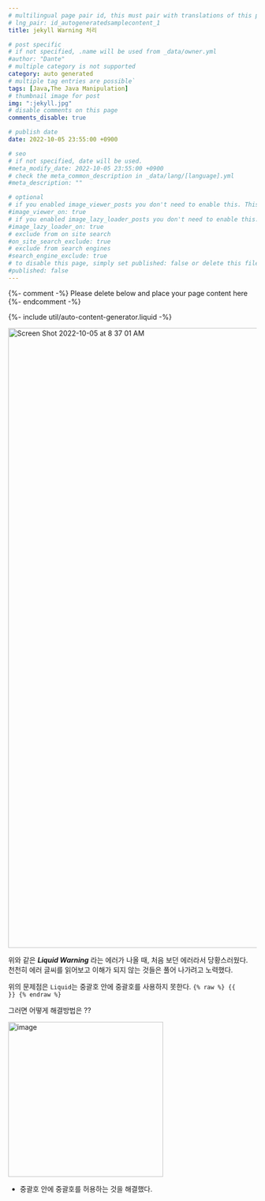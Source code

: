```yaml
---
# multilingual page pair id, this must pair with translations of this page. (This name must be unique)
# lng_pair: id_autogeneratedsamplecontent_1
title: jekyll Warning 처리

# post specific
# if not specified, .name will be used from _data/owner.yml
#author: "Dante"
# multiple category is not supported
category: auto generated
# multiple tag entries are possible`
tags: [Java,The Java Manipulation]
# thumbnail image for post
img: ":jekyll.jpg"
# disable comments on this page
comments_disable: true

# publish date
date: 2022-10-05 23:55:00 +0900

# seo
# if not specified, date will be used.
#meta_modify_date: 2022-10-05 23:55:00 +0900
# check the meta_common_description in _data/lang/[language].yml
#meta_description: ""

# optional
# if you enabled image_viewer_posts you don't need to enable this. This is only if image_viewer_posts = false
#image_viewer_on: true
# if you enabled image_lazy_loader_posts you don't need to enable this. This is only if image_lazy_loader_posts = false
#image_lazy_loader_on: true
# exclude from on site search
#on_site_search_exclude: true
# exclude from search engines
#search_engine_exclude: true
# to disable this page, simply set published: false or delete this file
#published: false
---
```

{%- comment -%} Please delete below and place your page content here {%- endcomment -%}

{%- include util/auto-content-generator.liquid -%}

<!-- outline-start -->

<img width="1256" alt="Screen Shot 2022-10-05 at 8 37 01 AM" src="https://user-images.githubusercontent.com/56623911/194084423-b13b4047-caf3-4770-892c-461c8f2a2755.png">

위와 같은 ***Liquid Warning*** 라는 에러가 나올 때, 처음 보던 에러라서 당황스러웠다.<br>
천천히 에러 글씨를 읽어보고 이해가 되지 않는 것들은 풀어 나가려고 노력했다.<br>

위의 문제점은 `Liquid`는  중괄호 안에 중괄호를 사용하지 못한다. `{% raw %} {{      }} {% endraw %}`

그러면 어떻게 해결방법은 ??


<img width="314" alt="image" src="https://user-images.githubusercontent.com/56623911/194088928-9bb2ffd6-2ce5-474f-a95d-1d69761cbaf5.png">

- 중괄호 안에 중괄호를 허용하는 것을 해결했다.

<!-- outline-end -->
